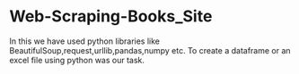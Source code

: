 # Web-Scraping-Books_Site
In this we have used python libraries like BeautifulSoup,request,urllib,pandas,numpy etc. To create a dataframe or an excel file  using python was our task. 
